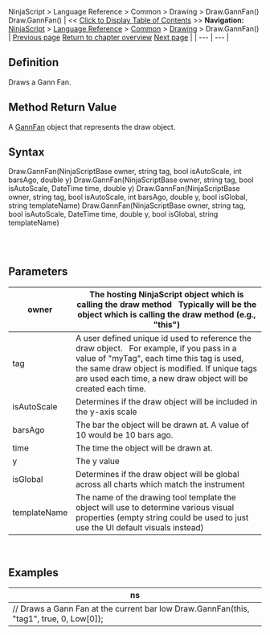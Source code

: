 ﻿
NinjaScript \> Language Reference \> Common \> Drawing \> Draw.GannFan()
Draw.GannFan()
| \<\< [Click to Display Table of Contents](draw_gannfan.md) \>\> **Navigation:**     [NinjaScript](ninjascript-1.md) \> [Language Reference](language_reference_wip-1.md) \> [Common](common-1.md) \> [Drawing](drawing-1.md) \> Draw.GannFan() | [Previous page](fibonaccitimeextensions-1.md) [Return to chapter overview](drawing-1.md) [Next page](gannfan-1.md) |
| --- | --- |
## Definition
Draws a Gann Fan.
 
## Method Return Value
A [GannFan](gannfan-1.md) object that represents the draw object.
 
## Syntax
Draw.GannFan(NinjaScriptBase owner, string tag, bool isAutoScale, int barsAgo, double y)
Draw.GannFan(NinjaScriptBase owner, string tag, bool isAutoScale, DateTime time, double y)
Draw.GannFan(NinjaScriptBase owner, string tag, bool isAutoScale, int barsAgo, double y, bool isGlobal, string templateName)
Draw.GannFan(NinjaScriptBase owner, string tag, bool isAutoScale, DateTime time, double y, bool isGlobal, string templateName)
## 
 
## Parameters
| owner | The hosting NinjaScript object which is calling the draw method   Typically will be the object which is calling the draw method (e.g., "this") |
| --- | --- |
| tag | A user defined unique id used to reference the draw object.    For example, if you pass in a value of "myTag", each time this tag is used, the same draw object is modified. If unique tags are used each time, a new draw object will be created each time. |
| isAutoScale | Determines if the draw object will be included in the y\-axis scale |
| barsAgo | The bar the object will be drawn at. A value of 10 would be 10 bars ago. |
| time | The time the object will be drawn at. |
| y | The y value |
| isGlobal | Determines if the draw object will be global across all charts which match the instrument |
| templateName | The name of the drawing tool template the object will use to determine various visual properties (empty string could be used to just use the UI default visuals instead) |
 
## 
## Examples
| ns |
| --- |
| // Draws a Gann Fan at the current bar low Draw.GannFan(this, "tag1", true, 0, Low\[0]); |

